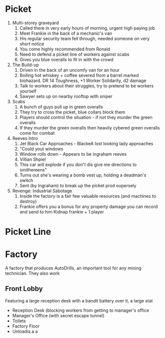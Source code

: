 # Picket
1. Multi-storey graveyard
	1. Called there in very early hours of morning, urgent high paying job
	2. Meet Frankie in the back of a mechanic's van
	3. His regular security team fell through, needed someone on very short notice
	4. You come highly recommended from Ronald
	5. Need to defend a picket line of workers against scabs
	6. Gives you blue overalls to fit in with the crowd
2. The Build-up
	1. Driven in the back of an uncomfy van for an hour
	2. Boiling hot whiskey + coffee severed from a barrel marked biohazard. DR 14 Toughness, +1 Worker Solidarity, d2 damage
	3. Talk to workers about their struggles, try to pretend to be workers yourself 
	4. Sawyer sets up on nearby rooftop with sniper
3. Scabs
	1. A bunch of guys pull up in green overalls
	2. They try to cross the picket, blue collars block them
	3. Players should control the situation - if not they murder the green overalls
	4. If they murder the green overalls then heavily cybered green overalls come for combat 
4. Reeves Intro
	1. Jet Black Car Approaches - BlackeA lost looking lady approaches
	2. "Could yout windows
	2. Window rolls down - Appears to be ingraham reeves
	3. Villian Shpiel
	4. This car will explode if you don't dis give me directions to smithereens"
	3. Turns out she's wearing a bomb vest up, holding a deadman's switch
	4. Sent (by Ingraham) to break up the picket prod oupersely
5. Revenge: Industrial Sabotage
	1. Inside the factory is a fair few valuable resources (and machines to destroy)
	2. Frankie offers you a bonus for any property damage you can record and send to him
Kidnap frankie + 1 player

# Picket Line


# Factory
A factory that produces AutoDrills, an important tool for any mining technician. They also work
## Front Lobby
Featuring a large reception desk with a bandit battery over it, a large stat
- Reception Desk (blocking workers from getting to manager's office
- Manager's Office (with secret escape tunnel)
- Toilets
- Factory Floor
- Unloadia a   a


<!--stackedit_data:
eyJoaXN0b3J5IjpbNzk5MTI2NDE1LC0xNTM4ODEyMjc2LC04Nz
U1ODIxNDgsLTE3OTU3NjkxMzMsMTczNjUxMjg0MCwtNzgwMDk0
MzYsMzIzMDUxOTc4LC0xODk3NTc3OTk5LC00MDk3NzExODQsLT
EzMDc2Mjc0MjksLTEyMTQ1NzcxNTIsLTc3NzkyNDExOSwtMjA5
MjUzOTc5MywtMTY3Njk4NDY4NCwtMTI3MzU3OTg3NywtMTIwOT
cwODI1OSwxODU5Mzc3NjQsODAxNjEwNjMwLC0xNzg0MDQwMDIs
MTM0Mjk0ODE0NF19
-->